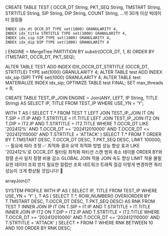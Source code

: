 
CREATE TABLE TEST
(
    OCCR_DT String,
    PKT_SEQ String, 
    TMSTART String,
    STRTITLE String,
    SIP String,
    DIP String,
    COUNT String,
    ...약 30개 이상 빅데이터 컬림들

    INDEX idx_dt OCCR_DT TYPE set(1000) GRANULARITY 4,
    INDEX idx_title STRTITLE TYPE set(1000) GRANULARITY 4,
    INDEX idx_sip SIP TYPE set(1000) GRANULARITY 4,
    INDEX idx_dip DIP TYPE set(1000) GRANULARITY 4
)
ENGINE = MergeTree
PARTITION BY substr(OCCR_DT, 1, 8)
ORDER BY (TMSTART, OCCR_DT, PKT_SEQ);


ALTER TABLE TEST ADD INDEX IDX_OCCR_DT_STRTITLE (OCCR_DT, STRTITLE) TYPE set(1000) GRANULARITY 4;
ALTER TABLE test ADD INDEX idx_sip (SIP) TYPE set(1000) GRANULARITY 4;
ALTER TABLE test MATERIALIZE INDEX idx_sip;
OPTIMIZE TABLE test FINAL;
SET max_threads = 8;


CREATE TABLE TEST_IP_JOIN 
ENGINE = Join(ANY, LEFT, IP String, TITLE String)
AS SELECT IP, TITLE FROM TEST_IP WHERE USE_YN = 'Y';


WITH T AS (
	SELECT T.*
  	FROM TEST T
  	LEFT JOIN TEST_IP_JOIN IT 
           ON T.SIP = IT.IP 
          AND T.STRTITLE = IT.TITLE
  	LEFT JOIN TEST_IP_JOIN IT2 
           ON T.DIP = IT2.IP 
          AND T.STRTITLE = IT2.TITLE
  	WHERE T.OCCR_DT LIKE '202412%' 
	  AND T.OCCR_DT >= '202412010000' 
	  AND T.OCCR_DT <= '202412110000'
  	  AND T.STRTITLE = 'ATTACK'
)
SELECT T.*
FROM T
ORDER BY T.TMSTART DESC, T.OCCR_DT DESC, T.PKT_SEQ DESC, 
LIMIT 100000;  -- 필요에 따라 조정
✅ 최적화 결과 요약
최적화 방법	성능 향상 효과
LIKE '202412%'로 OCCR_DT 필터링 최적화	파티션 스캔 범위 축소
테이블 ORDER BY와 정렬 순서 일치	정렬 비용 감소
GLOBAL JOIN 적용	JOIN 속도 향상
LIMIT 적용	불필요한 데이터 조회 방지
필요한 컬럼만 조회	네트워크 트래픽 절감
이렇게 변경하면 쿼리 성능이 크게 향상될 것입니다! 🚀

arrayJoin()?



SYSTEM PROFILE
WITH IP AS (
    SELECT IP, TITLE
    FROM TEST_IP
    WHERE USE_YN = 'Y'
), T AS (
    SELECT T.*,
           ROW_NUMBER() OVER(ORDER BY T.TMSTART DESC, T.OCCR_DT DESC, T.PKT_SEQ DESC) AS RNK
    FROM TEST T
    INNER JOIN IP IT
        ON T.SIP = IT.IP
       AND T.STRTITLE = IT.TITLE
    INNER JOIN IP IT2
        ON T.DIP = IT2.IP
       AND T.STRTITLE = IT2.TITLE
    WHERE T.OCCR_DT >= '202412010000'
      AND T.OCCR_DT <= '202412110000'
      AND T.STRTITLE = 'ATTACK'
)
SELECT *
FROM T
WHERE RNK BETWEEN 10 AND 100
ORDER BY RNK DESC;




